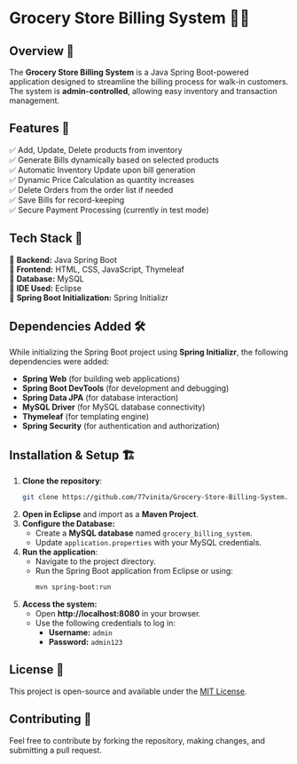# Grocery Store Billing System 🛒📜

## Overview 🚀
The **Grocery Store Billing System** is a Java Spring Boot-powered application designed to streamline the billing process for walk-in customers. The system is **admin-controlled**, allowing easy inventory and transaction management.

## Features 🔹
✅ Add, Update, Delete products from inventory  
✅ Generate Bills dynamically based on selected products  
✅ Automatic Inventory Update upon bill generation  
✅ Dynamic Price Calculation as quantity increases  
✅ Delete Orders from the order list if needed  
✅ Save Bills for record-keeping  
✅ Secure Payment Processing (currently in test mode)  

## Tech Stack 🔗
📌 **Backend:** Java Spring Boot  
📌 **Frontend:** HTML, CSS, JavaScript, Thymeleaf  
📌 **Database:** MySQL  
📌 **IDE Used:** Eclipse  
📌 **Spring Boot Initialization:** Spring Initializr  

## Dependencies Added 🛠️
While initializing the Spring Boot project using **Spring Initializr**, the following dependencies were added:
- **Spring Web** (for building web applications)
- **Spring Boot DevTools** (for development and debugging)
- **Spring Data JPA** (for database interaction)
- **MySQL Driver** (for MySQL database connectivity)
- **Thymeleaf** (for templating engine)
- **Spring Security** (for authentication and authorization)

## Installation & Setup 🏗️
1. **Clone the repository**:
   ```sh
   git clone https://github.com/77vinita/Grocery-Store-Billing-System.git
   ```
2. **Open in Eclipse** and import as a **Maven Project**.
3. **Configure the Database:**
   - Create a **MySQL database** named `grocery_billing_system`.
   - Update `application.properties` with your MySQL credentials.
4. **Run the application**:
   - Navigate to the project directory.
   - Run the Spring Boot application from Eclipse or using:
     ```sh
     mvn spring-boot:run
     ```
5. **Access the system:**
   - Open **http://localhost:8080** in your browser.
   - Use the following credentials to log in:
     - **Username:** `admin`
     - **Password:** `admin123`

## License 📜
This project is open-source and available under the [MIT License](LICENSE).

## Contributing 🤝
Feel free to contribute by forking the repository, making changes, and submitting a pull request.
